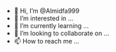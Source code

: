 - 👋 Hi, I’m @Almidfa999
- 👀 I’m interested in ...
- 🌱 I’m currently learning ...
- 💞️ I’m looking to collaborate on ...
- 📫 How to reach me ...

<!---
Almidfa999/Almidfa999 is a ✨ special ✨ repository because its `README.md` (this file) appears on your GitHub profile.
You can click the Preview link to take a look at your changes.
--->